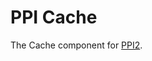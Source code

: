 PPI Cache
==========

[@ppi]: http://ppi.io/  "PPI Framework - The PHP Meta Framework"

The Cache component for [PPI2][@ppi].
